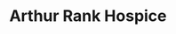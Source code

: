 ---
title: "Arthur Rank Hospice"
url: /cambridge/arthur-rank-hospice-burleigh-street/
shop: Gebrauchtwaren
---